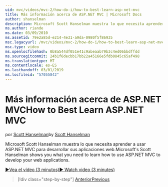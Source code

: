 ```yaml
---
uid: mvc/videos/mvc-2/how-do-i/how-to-best-learn-asp-net-mvc
title: Más información acerca de ASP.NET MVC | Microsoft Docs
author: shanselman
description: Microsoft Scott Hanselman muestra lo que necesita aprender a usar ASP.NET MVC para desarrollar sus aplicaciones web.
ms.author: riande
ms.date: 03/09/2010
ms.assetid: 79e2a85d-e214-4e31-a9da-0980f5f86935
msc.legacyurl: /mvc/videos/mvc-2/how-do-i/how-to-best-learn-asp-net-mvc
msc.type: video
ms.openlocfilehash: 0b8a544df051e41c9abeaab79b3c4ed06bbdffdd
ms.sourcegitcommit: 24b1f6decbb17bb22a45166e5fdb0845c65af498
ms.translationtype: MT
ms.contentlocale: es-ES
ms.lasthandoff: 03/01/2019
ms.locfileid: "57055842"
---
```

<a name="how-to-best-learn-aspnet-mvc"></a><span data-ttu-id="dfdc7-103">Más información acerca de ASP.NET MVC</span><span class="sxs-lookup"><span data-stu-id="dfdc7-103">How to Best Learn ASP.NET MVC</span></span>
====================
<span data-ttu-id="dfdc7-104">por [Scott Hanselman](https://github.com/shanselman)</span><span class="sxs-lookup"><span data-stu-id="dfdc7-104">by [Scott Hanselman](https://github.com/shanselman)</span></span>

<span data-ttu-id="dfdc7-105">Microsoft Scott Hanselman muestra lo que necesita aprender a usar ASP.NET MVC para desarrollar sus aplicaciones web.</span><span class="sxs-lookup"><span data-stu-id="dfdc7-105">Microsoft's Scott Hanselman shows you what you need to learn how to use ASP.NET MVC to develop your web applications.</span></span>

[<span data-ttu-id="dfdc7-106">&#9654;Vea el vídeo (3 minutos)</span><span class="sxs-lookup"><span data-stu-id="dfdc7-106">&#9654; Watch video (3 minutes)</span></span>](https://channel9.msdn.com/Blogs/ASP-NET-Site-Videos/how-to-best-learn-asp-net-mvc)

> [!div class="step-by-step"]
> [<span data-ttu-id="dfdc7-107">Anterior</span><span class="sxs-lookup"><span data-stu-id="dfdc7-107">Previous</span></span>](5-minute-introduction-to-aspnet-mvc.md)
